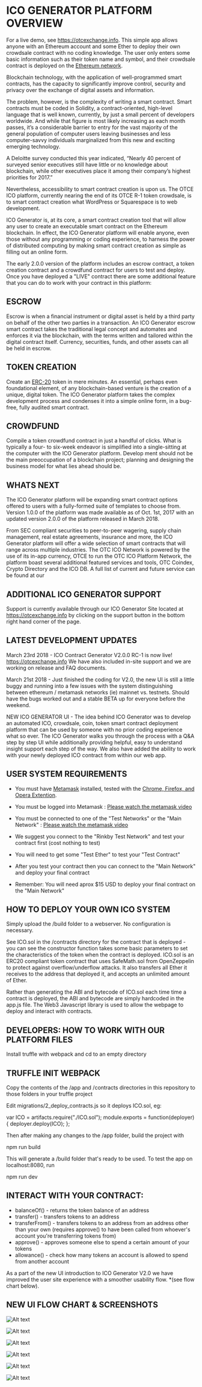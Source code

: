 # ICO GENERATOR PLATFORM OVERVIEW

For a live demo, see https://otcexchange.info. This simple app allows anyone with an Ethereum account and some Ether to deploy their own crowdsale contract with no coding knowledge. The user only enters some basic information such as their token name and symbol, and their crowdsale contract is deployed on the [Ethereum network](https://www.ethereum.org/).

Blockchain technology, with the application of well-programmed smart contracts, has the capacity to significantly improve control, security and privacy over the exchange of digital assets and information.

The problem, however, is the complexity of writing a smart contract. Smart contracts must be coded in Solidity, a contract-oriented, high-level language that is well known, currently, by just a small percent of developers worldwide. And while that figure is most likely increasing as each month passes, it’s a considerable barrier to entry for the vast majority of the general population of computer users leaving businesses and less computer-savvy individuals marginalized from this new and exciting emerging technology.

A Deloitte survey conducted this year indicated, “Nearly 40 percent of surveyed senior executives still have little or no knowledge about blockchain, while other executives place it among their company’s highest priorities for 2017.”

Nevertheless, accessibility to smart contract creation is upon us. The OTCE ICO platform, currently nearing the end of its OTCE R-1 token crowdsale, is to smart contract creation what WordPress or Squarespace is to web development.

ICO Generator is, at its core, a smart contract creation tool that will allow any user to create an executable smart contract on the Ethereum blockchain. In effect, the ICO Generator platform will enable anyone, even those without any programming or coding experience, to harness the power of distributed computing by making smart contract creation as simple as filling out an online form.

The early 2.0.0 version of the platform includes an escrow contract, a token creation contract and a crowdfund contract for users to test and deploy. Once you have deployed a "LIVE" contract there are some additional feature that you can do to work with your contract in this platform: 

## ESCROW

Escrow is when a financial instrument or digital asset is held by a third party on behalf of the other two parties in a transaction. An ICO Generator escrow smart contract takes the traditional legal concept and automates and enforces it via the blockchain, with the terms written and tailored within the digital contract itself. Currency, securities, funds, and other assets can all be held in escrow.

## TOKEN CREATION

Create an [ERC-20](https://theethereum.wiki/w/index.php/ERC20_Token_Standard) token in mere minutes. An essential, perhaps even foundational element, of any blockchain-based venture is the creation of a unique, digital token. The ICO Generator platform takes the complex development process and condenses it into a simple online form, in a bug-free, fully audited smart contract.

## CROWDFUND

Compile a token crowdfund contract in just a handful of clicks. What is typically a four- to six-week endeavor is simplified into a single-sitting at the computer with the ICO Generator platform. Develop ment should not be the main preoccupation of a blockchain project; planning and designing the business model for what lies ahead should be.

## WHATS NEXT

The ICO Generator platform will be expanding smart contract options offered to users with a fully-formed suite of templates to choose from. Version 1.0.0 of the platform was made available as of Oct. 1st, 2017 with an updated version 2.0.0 of the platform released in March 2018.

From SEC compliant securities to peer-to-peer wagering, supply chain management, real estate agreements, insurance and more, the ICO Generator platform will offer a wide selection of smart contracts that will range across multiple industries. The OTC ICO Network is powered by the use of its in-app currency, OTCE to run the OTC ICO Platform Network, the platform boast several additional featured services and tools, OTC Coindex, Crypto Directory and the ICO DB. A full list of current and future service can be found at our 

## ADDITIONAL ICO GENERATOR SUPPORT

Support is currently available through our ICO Generator Site located at https://otcexchange.info by clicking on the support button in the bottom right hand corner of the page.

## LATEST DEVELOPMENT UPDATES

March 23rd 2018 - ICO Contract Generator V2.0.0 RC-1 is now live! https://otcexchange.info We have also included in-site support and we are working on release and FAQ documents. 

March 21st 2018 - Just finished the coding for V2.0, the new UI is still a little buggy and running into a few issues with the system distinguishing between ethereum / metamask networks (ie) mainnet vs. testnets. Should have the bugs worked out and a stable BETA up for everyone before the weekend.  

NEW ICO GENERATOR UI - The idea behind ICO Generator was to develop an automated ICO, crowdsale, coin, token smart contract deployment platform that can be used by someone with no prior coding experience what so ever. The ICO Generator walks you through the process with a Q&A step by step UI while additionally providing helpful, easy to understand insight support each step of the way. We also have added the ability to work with your newly deployed ICO contract from within our web app.

## USER SYSTEM REQUIREMENTS

- You must have [Metamask](https://metamask.io/) installed, tested with the [Chrome, Firefox, and Opera Extention](https://chrome.google.com/webstore/detail/nkbihfbeogaeaoehlefnkodbefgpgknn).

- You must be logged into Metamask : [Please watch the metamask video](https://www.youtube.com/watch?time_continue=34&v=6Gf_kRE4MJU)

- You must be connected to one of the "Test Networks" or the "Main Network" : [Please watch the metamask video](https://www.youtube.com/watch?time_continue=34&v=6Gf_kRE4MJU)

- We suggest you connect to the "Rinkby Test Network" and test your contract first (cost nothing to test)

- You will need to get some "Test Ether" to test your "Test Contract"

- After you test your contract then you can connect to the "Main Network" and deploy your final contract

- Remember: You will need aprox $15 USD to deploy your final contract on the "Main Network"

## HOW TO DEPLOY YOUR OWN ICO SYSTEM

Simply upload the /build folder to a webserver. No configuration is necessary.

See ICO.sol in the /contracts directory for the contract that is deployed - you can see the constructor function takes some basic parameters to set the characteristics of the token when the contract is deployed. ICO.sol is an ERC20 compliant token contract that uses SafeMath.sol from OpenZeppelin to protect against overflow/underflow attacks. It also transfers all Ether it receives to the address that deployed it, and accepts an unlimited amount of Ether.

Rather than generating the ABI and bytecode of ICO.sol each time time a contract is deployed, the ABI and bytecode are simply hardcoded in the app.js file. The Web3 Javascript library is used to allow the webpage to deploy and interact with contracts.

## DEVELOPERS: HOW TO WORK WITH OUR PLATFORM FILES

Install truffle with webpack and cd to an empty directory

## TRUFFLE INIT WEBPACK

Copy the contents of the /app and /contracts directories in this repository to those folders in your truffle project

Edit migrations/2_deploy_contracts.js so it deploys ICO.sol, eg:

var ICO = artifacts.require("./ICO.sol"); module.exports = function(deployer) { deployer.deploy(ICO); };

Then after making any changes to the /app folder, build the project with

npm run build

This will generate a /build folder that's ready to be used. To test the app on localhost:8080, run

npm run dev

## INTERACT WITH YOUR CONTRACT: 

- balanceOf() - returns the token balance of an address
- transfer() - transfers tokens to an address
- transferFrom() - transfers tokens to an address from an address other than
your own (requires approve() to have been called from whoever's account you're transferring tokens from)
- approve() - approves someone else to spend a certain amount of your tokens
- allowance() - check how many tokens an account is allowed to spend from another account

As a part of the new UI introduction to ICO Generator V2.0 we have improved the user site experience with a smoother usability flow. *(see flow chart below). 

## NEW UI FLOW CHART & SCREENSHOTS

![Alt text](https://github.com/OTCExchange/OTCE-ICO-CREATOR/blob/master/README%20IMGS/ICO-USER-FLOW.png?raw=true "OTC ICO GENERATOR UI FLOW CHART")

![Alt text](https://github.com/OTCExchange/OTCE-ICO-GENERATOR/blob/master/README%20IMGS/screen1.png?raw=true "OTC ICO GENERATOR UI FLOW CHART")

![Alt text](https://github.com/OTCExchange/OTCE-ICO-GENERATOR/blob/master/README%20IMGS/screen2.png?raw=true "OTC ICO GENERATOR UI FLOW CHART")

![Alt text](https://github.com/OTCExchange/OTCE-ICO-GENERATOR/blob/master/README%20IMGS/screen3.png?raw=true "OTC ICO GENERATOR UI FLOW CHART")

![Alt text](https://github.com/OTCExchange/OTCE-ICO-GENERATOR/blob/master/README%20IMGS/screen4.png?raw=true "OTC ICO GENERATOR UI FLOW CHART")

![Alt text](https://github.com/OTCExchange/OTCE-ICO-GENERATOR/blob/master/README%20IMGS/screen5.png?raw=true "OTC ICO GENERATOR UI FLOW CHART")
